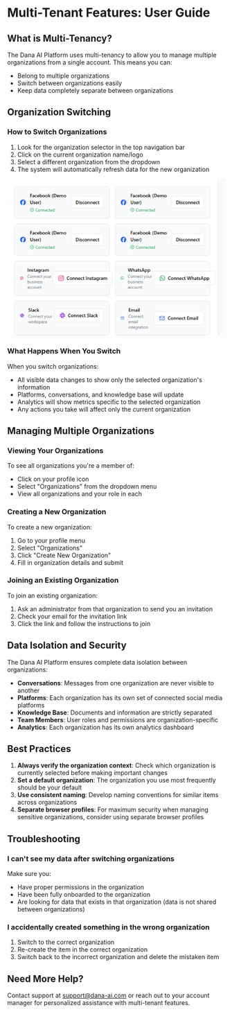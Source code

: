 # Multi-Tenant Features: User Guide

## What is Multi-Tenancy?

The Dana AI Platform uses multi-tenancy to allow you to manage multiple organizations from a single account. This means you can:

- Belong to multiple organizations
- Switch between organizations easily
- Keep data completely separate between organizations

## Organization Switching

### How to Switch Organizations

1. Look for the organization selector in the top navigation bar
2. Click on the current organization name/logo
3. Select a different organization from the dropdown
4. The system will automatically refresh data for the new organization

![Organization Selector](../attached_assets/1.png)

### What Happens When You Switch

When you switch organizations:

- All visible data changes to show only the selected organization's information
- Platforms, conversations, and knowledge base will update
- Analytics will show metrics specific to the selected organization
- Any actions you take will affect only the current organization

## Managing Multiple Organizations

### Viewing Your Organizations

To see all organizations you're a member of:
- Click on your profile icon
- Select "Organizations" from the dropdown menu
- View all organizations and your role in each

### Creating a New Organization

To create a new organization:
1. Go to your profile menu
2. Select "Organizations"
3. Click "Create New Organization"
4. Fill in organization details and submit

### Joining an Existing Organization

To join an existing organization:
1. Ask an administrator from that organization to send you an invitation
2. Check your email for the invitation link
3. Click the link and follow the instructions to join

## Data Isolation and Security

The Dana AI Platform ensures complete data isolation between organizations:

- **Conversations**: Messages from one organization are never visible to another
- **Platforms**: Each organization has its own set of connected social media platforms
- **Knowledge Base**: Documents and information are strictly separated
- **Team Members**: User roles and permissions are organization-specific
- **Analytics**: Each organization has its own analytics dashboard

## Best Practices

1. **Always verify the organization context**: Check which organization is currently selected before making important changes
2. **Set a default organization**: The organization you use most frequently should be your default
3. **Use consistent naming**: Develop naming conventions for similar items across organizations
4. **Separate browser profiles**: For maximum security when managing sensitive organizations, consider using separate browser profiles

## Troubleshooting

### I can't see my data after switching organizations

Make sure you:
- Have proper permissions in the organization
- Have been fully onboarded to the organization
- Are looking for data that exists in that organization (data is not shared between organizations)

### I accidentally created something in the wrong organization

1. Switch to the correct organization
2. Re-create the item in the correct organization
3. Switch back to the incorrect organization and delete the mistaken item

## Need More Help?

Contact support at support@dana-ai.com or reach out to your account manager for personalized assistance with multi-tenant features.